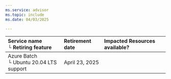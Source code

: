 ```yaml
---
ms.service: advisor
ms.topic: include
ms.date: 04/03/2025

---
```


| Service name <br />&#9492; Retiring feature | Retirement date | Impacted Resources available? |
|:--- |:--- |:--- |
| Azure Batch <br />&#9492; Ubuntu 20.04 LTS support | April 23, 2025 |  |
